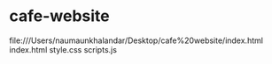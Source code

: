 # cafe-website
file:///Users/naumaunkhalandar/Desktop/cafe%20website/index.html
<br>
index.html
style.css
scripts.js
